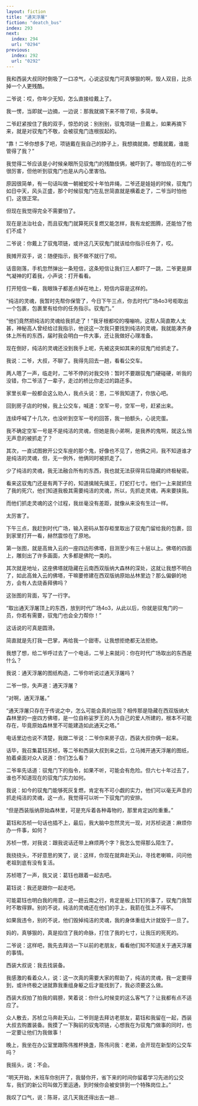 ```yaml
---
layout: fiction
title: "通天浮屠"
fiction: "deatch_bus"
index: 293
next:
  index: 294
  url: "0294"
previous:
  index: 292
  url: "0292"
---
```

我和西装大叔同时倒吸了一口凉气，心说这驭鬼门可真够狠的啊，毁人双目，比杀掉一个人更残酷。

二爷说：哎，你年少无知，怎么直接给戴上了。

我一愣，当即就一边摘，一边说：那我就摘下来不带了呗，多简单。

二爷赶紧按住了我的双手，惊恐的说：别别别，驭鬼项链一旦戴上，如果再摘下来，就是对驭鬼门不敬，会被驭鬼门连根拔起的。

“靠！二爷你想多了吧，项链戴在我自己的脖子上，我想摘就摘，想戴就戴，谁能管得了我？”

我觉得二爷应该是小时候亲眼所见驭鬼门的残酷伎俩，被吓到了。哪怕现在的二爷很厉害，但他听到驭鬼门也是从内心里害怕。

原因很简单，有一句话叫做一朝被蛇咬十年怕井绳，二爷还是娃娃的时候，驭鬼门如日中天，风头正盛，那个时候驭鬼门在乱世简直就是横着走了，二爷当时怕他们，这很正常。

但现在我觉得完全不需要怕了。

现在是法治社会，而且驭鬼门就算死灰复燃又能怎样，我有龙蛇图腾，还能怕了他们不成？

二爷说：你戴上了驭鬼项链，或许这几天驭鬼门就该给你指示任务了，哎。

我摊开双手，说：随便指示，我不做不就行了呗。

话音刚落，手机忽然弹出一条短信，这条短信让我们三人都吓了一跳，二爷更是屏气凝神的盯着我，小声说：打开看看。

打开短信一看，我眼珠子都差点掉在地上，短信内容是这样的。

“纯洁的灵魂，我暂时先帮你保管了，今日下午三点，你去时代广场4o3号柜取出一个包裹，包裹里有给你的任务指示。驭鬼门。”

“他们竟然把纯洁的灵魂给我抓走了！”我牙根都咬的嘎嘣响，这帮人简直欺人太甚，神秘高人曾经给过我指示，他说这一次我只要找到纯洁的灵魂，我就能凑齐身体上所有的东西，届时我会明白一件大事，还让我做好心理准备。

现在倒好，纯洁的灵魂还没到我手上呢，先被这突如其来的驭鬼门给抓走了。

我说：二爷，大叔，不聊了。我得先回去一趟，看看公交车。

两人嗯了一声，临走时，二爷不停的对我交待：暂时不要跟驭鬼门硬碰硬，听我的没错，你二爷活了一辈子，走过的桥比你走过的路还多。

家里长辈一般都会这么劝人，我点头说：恩，二爷我知道了，你放心吧。

回到房子店的时候，我上公交车，喊道：空军一号，空军一号，赶紧出来。

连续呼喊了十几次，也没听到空军一号的回答，我一拍额头，心说完蛋。

我不确定空军一号是不是纯洁的灵魂，但她是我小弟啊，是我养的鬼啊，就这么悄无声息的被抓走了？

其次，一直试图掀开公交车座的那个鬼，好像也不见了，他俩之间，我不知道谁才是纯洁的灵魂，但，无一例外，他俩同时被抓走了。

少了纯洁的灵魂，我无法融合所有的东西，我也就无法获得背后隐藏的终极秘密。

看来这驭鬼门还是有两下子的，知道擒贼先擒王，打蛇打七寸。他们一上来就抓住了我的死穴，他们知道我极其需要纯洁的灵魂，所以，先抓走灵魂，再来要挟我。

而他们抓走灵魂的这个过程，我丝毫没有差距，就像从来没有生过一样。

太厉害了。

下午三点，我赶到时代广场，输入密码从暂存柜里取出了驭鬼门留给我的包裹，回到家里打开一看，赫然震惊在了原地。

第一张图，就是高耸入云的一座四边形佛塔，目测至少有三十层以上。佛塔的四面上，雕刻出了许多画面，大多都是佛陀一类的。

其次就是地址，这座佛塔就隐藏在云南西双版纳大森林的深处，这就让我想不明白了，如此高耸入云的佛塔，干嘛要修建在西双版纳原始丛林里边？那么偏僻的地方，会有人去烧香拜佛吗？

这张图的背面，写了一行字。

“取出通天浮屠顶上的东西，放到时代广场4o3，从此以后，你就是驭鬼门的一员，你若有需要，驭鬼门也会全力帮你！”

这话说的可真是圆滑。

简直就是先打我一巴掌，再给我一个甜枣。让我想拒绝都无法拒绝。

我想了想，给二爷呼过去了一个电话，二爷上来就问：你在时代广场取出的东西是什么？

我说：通天浮屠的图纸构造，二爷你听说过通天浮屠吗？

二爷一惊，失声道：通天浮屠？

“对啊，通天浮屠。”

“通天浮屠只存在于传说之中，怎么可能会真的出现？相传那是隐藏在西双版纳大森林里的一座四方佛塔，是一位自称娑罗王的人为自己的爱人所建的，根本不可能存在，毕竟原始森林里不可能建造如此通天之塔。”

电话里边也说不清楚，我跟二爷说：二爷你来房子店，西装大叔你俩一起来。

话毕，我召集葛钰苏桢，等二爷和西装大叔到来之后，立马摊开通天浮屠的图纸，拍着桌面对众人说道：你们怎么看？

二爷率先话道：驭鬼门下的指令，如果不听，可能会有危险。但六七十年过去了，谁也不知道现在的驭鬼门实力如何。

我说：如今的驭鬼门能够死灰复燃，肯定有不可小觑的实力，他们可以毫无声息的抓走纯洁的灵魂，这一点，我觉得可以听一下驭鬼门的安排。

“但是西装版纳原始森林里，可是充斥着各种毒物的，那里肯定凶险重重。”

葛钰和苏桢一句话也插不上，最后，我大脑中忽然灵光一现，对苏桢说道：麻烦你办一件事，如何？

苏桢一愣，对我说：跟我说话还带上麻烦两个字？我怎么觉得那么陌生了。

我挠挠头，不好意思的笑了，说：这样，你现在就奔赴天山，寻找老喇嘛，问问他老祖到底有没有复活。

苏桢嗯了一声，我又说：葛钰也跟着一起去吧。

葛钰说：我还是跟你一起走吧。

可能葛钰也明白我的用意，这一趟云南之行，肯定是板上钉钉的事了，驭鬼门我暂时不敢得罪。别的不说，纯洁的灵魂还在他们的手上，我箭在弦上不得不。

如果我违令，别的不说，他们毁掉纯洁的灵魂，我的身体重组大计就毁于一旦了。

妈的，真够狠的，真是掐住了我的命脉，打住了我的七寸，让我压的死死的。

二爷说：这样吧，我先去拜访一下以前的老朋友，看看他们知不知道关于通天浮屠的事情。

西装大叔说：我去找装备。

我感激的看着众人，说：这一次真的需要大家的帮助了，纯洁的灵魂，我一定要得到，或许终极之谜就靠我重组身躯之后才能找到了，我必须要这么做。

西装大叔拍了拍我的肩膀，笑着说：你什么时候变的这么客气了？让我都有点不适应了。

众人散去，苏桢立马奔赴天山，二爷则是去拜访老朋友，葛钰和我留在一起，西装大叔去购置装备。我摸了一下胸前的驭鬼项链，心想我在为驭鬼门做事的同时，也一定要让他们为我做事！

晚上，我坐在办公室里跟陈伟推杯换盏，陈伟问我：老弟，会开现在新型的公交车吗？

我摇头，说：不会。

“明天开始，末班车你别开了，我替你开，省下来的时间你留着学习先进的公交车，我们的新公司叫做万里运通，到时候你会被安排到一个特殊岗位上。”

我叹了口气，说：陈哥，这几天我还得出去一趟…